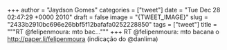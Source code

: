 
+++
author = "Jaydson Gomes"
categories = ["tweet"]
date = "Tue Dec 28 02:47:29 +0000 2010"
draft = false
image = "{TWEET_IMAGE}"
slug = "2433b2910bc696e26bbf5f12bafafa0252228850"
tags = ["tweet"]
title = """RT @felipenmoura: mto bac..."""
+++
RT @felipenmoura: mto bacana o http://paper.li/felipenmoura (indicação do @danlima)

